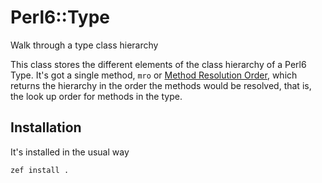 # Perl6::Type

Walk through a type class hierarchy

This class stores the different elements of the class hierarchy of a
Perl6 Type. It's got a single method, `mro` or [Method Resolution
Order](https://docs.perl6.org/type/Metamodel::C3MRO), which returns the hierarchy in the order the methods would be
resolved, that is, the look up order for methods in the type.

## Installation

It's installed in the usual way

    zef install .

